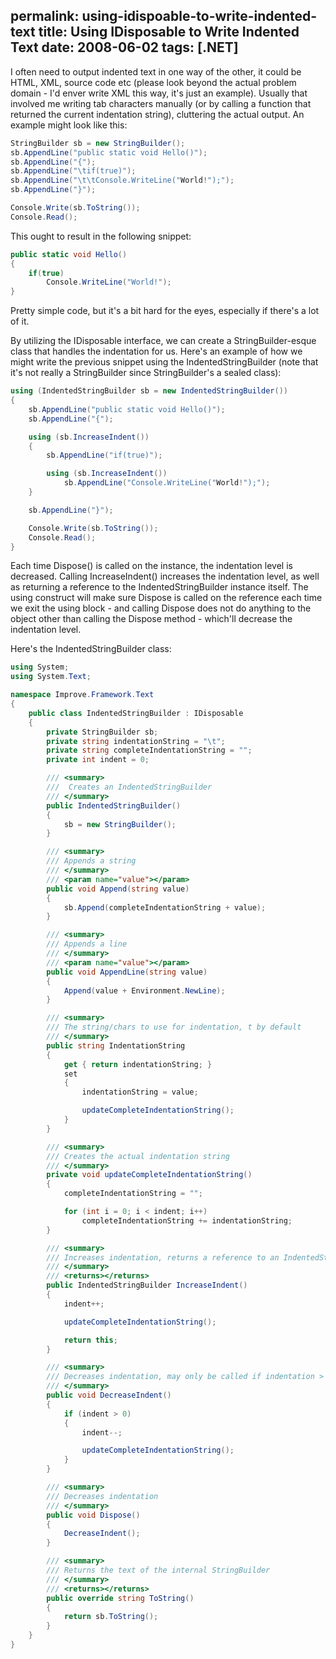 permalink: using-idispoable-to-write-indented-text
title: Using IDisposable to Write Indented Text
date: 2008-06-02
tags: [.NET]
---
I often need to output indented text in one way of the other, it could be HTML, XML, source code etc (please look beyond the actual problem domain - I'd enver write XML this way, it's just an example). Usually that involved me writing tab characters manually (or by calling a function that returned the current indentation string), cluttering the actual output. An example might look like this:

<!-- more -->

```csharp
StringBuilder sb = new StringBuilder();
sb.AppendLine("public static void Hello()");
sb.AppendLine("{");
sb.AppendLine("\tif(true)");
sb.AppendLine("\t\tConsole.WriteLine("World!");");
sb.AppendLine("}");

Console.Write(sb.ToString());
Console.Read();
```

This ought to result in the following snippet:

```csharp
public static void Hello()
{
	if(true)
		Console.WriteLine("World!");
}
```

Pretty simple code, but it's a bit hard for the eyes, especially if there's a lot of it.

By utilizing the IDisposable interface, we can create a StringBuilder-esque class that handles the indentation for us. Here's an example of how we might write the previous snippet using the IndentedStringBuilder (note that it's not really a StringBuilder since StringBuilder's a sealed class):

```csharp
using (IndentedStringBuilder sb = new IndentedStringBuilder())
{
	sb.AppendLine("public static void Hello()");
	sb.AppendLine("{");

	using (sb.IncreaseIndent())
	{
		sb.AppendLine("if(true)");

		using (sb.IncreaseIndent())
			sb.AppendLine("Console.WriteLine("World!");");
	}

	sb.AppendLine("}");

	Console.Write(sb.ToString());
	Console.Read();
}
```

Each time Dispose() is called on the instance, the indentation level is decreased. Calling IncreaseIndent() increases the indentation level, as well as returning a reference to the IndentedStringBuilder instance itself. The using construct will make sure Dispose is called on the reference each time we exit the using block - and calling Dispose does not do anything to the object other than calling the Dispose method - which'll decrease the indentation level.

Here's the IndentedStringBuilder class:

```csharp
using System;
using System.Text;

namespace Improve.Framework.Text
{
	public class IndentedStringBuilder : IDisposable
	{
		private StringBuilder sb;
		private string indentationString = "\t";
		private string completeIndentationString = "";
		private int indent = 0;

		/// <summary>
		///  Creates an IndentedStringBuilder
		/// </summary>
		public IndentedStringBuilder()
		{
			sb = new StringBuilder();
		}

		/// <summary>
		/// Appends a string
		/// </summary>
		/// <param name="value"></param>
		public void Append(string value)
		{
			sb.Append(completeIndentationString + value);
		}

		/// <summary>
		/// Appends a line
		/// </summary>
		/// <param name="value"></param>
		public void AppendLine(string value)
		{
			Append(value + Environment.NewLine);
		}

		/// <summary>
		/// The string/chars to use for indentation, t by default
		/// </summary>
		public string IndentationString
		{
			get { return indentationString; }
			set
			{
				indentationString = value;

				updateCompleteIndentationString();
			}
		}

		/// <summary>
		/// Creates the actual indentation string
		/// </summary>
		private void updateCompleteIndentationString()
		{
			completeIndentationString = "";

			for (int i = 0; i < indent; i++)
				completeIndentationString += indentationString;
		}

		/// <summary>
		/// Increases indentation, returns a reference to an IndentedStringBuilder instance which is only to be used for disposal
		/// </summary>
		/// <returns></returns>
		public IndentedStringBuilder IncreaseIndent()
		{
			indent++;

			updateCompleteIndentationString();

			return this;
		}

		/// <summary>
		/// Decreases indentation, may only be called if indentation > 1
		/// </summary>
		public void DecreaseIndent()
		{
			if (indent > 0)
			{
				indent--;

				updateCompleteIndentationString();
			}
		}

		/// <summary>
		/// Decreases indentation
		/// </summary>
		public void Dispose()
		{
			DecreaseIndent();
		}

		/// <summary>
		/// Returns the text of the internal StringBuilder
		/// </summary>
		/// <returns></returns>
		public override string ToString()
		{
			return sb.ToString();
		}
	}
}
```
